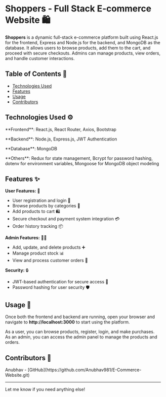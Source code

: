# Shoppers - Full Stack E-commerce Website 🛍️

**Shoppers** is a dynamic full-stack e-commerce platform built using React.js for the frontend, Express and Node.js for the backend, and MongoDB as the database. It allows users to browse products, add them to the cart, and proceed with secure checkouts. Admins can manage products, view orders, and handle customer interactions.

## Table of Contents 📑

- [Technologies Used](#technologies-used)
- [Features](#features)
- [Usage](#usage)
- [Contributors](#contributors)

## Technologies Used ⚙️

<p>**Frontend**: React.js, React Router, Axios, Bootstrap</p>
<p>**Backend**: Node.js, Express.js, JWT Authentication</p>
<p>**Database**: MongoDB</p>
<p>**Others**: Redux for state management, Bcrypt for password hashing, dotenv for environment variables, Mongoose for MongoDB object modeling</p>

## Features ✨

<p><strong>User Features:</strong> 👤</p>
<ul>
  <li>User registration and login 🔑</li>
  <li>Browse products by categories 🛒</li>
  <li>Add products to cart 🛍️</li>
  <li>Secure checkout and payment system integration 💳</li>
  <li>Order history tracking 📦</li>
</ul>

<p><strong>Admin Features:</strong> 🧑‍💻</p>
<ul>
  <li>Add, update, and delete products ➕</li>
  <li>Manage product stock 📊</li>
  <li>View and process customer orders 📝</li>
</ul>

<p><strong>Security:</strong> 🔒</p>
<ul>
  <li>JWT-based authentication for secure access 🔑</li>
  <li>Password hashing for user security 🛡️</li>
</ul>

## Usage 🚀

<p>Once both the frontend and backend are running, open your browser and navigate to <strong>http://localhost:3000</strong> to start using the platform.</p>

<p>As a user, you can browse products, register, login, and make purchases. As an admin, you can access the admin panel to manage the products and orders.</p>

## Contributors 👥

<p>Anubhav - [GitHub](https://github.com/Anubhav981/E-Commerce-Website.git)</p>

---

Let me know if you need anything else!
